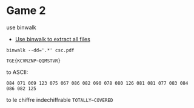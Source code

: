 # Game 2
use binwalk
- [Use binwalk to extract all files](https://stackoverflow.com/questions/36530643/use-binwalk-to-extract-all-files)

```binwalk --dd='.*' csc.pdf```

```TGE{KCVRZNP~QQMSTVR}```

to ASCII:

```084 071 069 123 075 067 086 082 090 078 080 126 081 081 077 083 084 086 082 125```


to  le chiffre indechiffrable
```TOTALLY~COVERED```